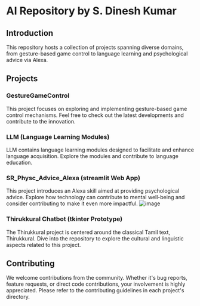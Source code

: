 # AI Repository by S. Dinesh Kumar


## Introduction

This repository hosts a collection of projects spanning diverse domains, from gesture-based game control to language learning and psychological advice via Alexa.

## Projects

### GestureGameControl

This project focuses on exploring and implementing gesture-based game control mechanisms. Feel free to check out the latest developments and contribute to the innovation.

### LLM (Language Learning Modules)

LLM contains language learning modules designed to facilitate and enhance language acquisition. Explore the modules and contribute to language education.

### SR_Physc_Advice_Alexa (streamlit Web App)

This project introduces an Alexa skill aimed at providing psychological advice. Explore how technology can contribute to mental well-being and consider contributing to make it even more impactful.
![image](https://github.com/SDineshKumar1304/AI/assets/125432987/ad34e1fa-365f-45af-a864-092cbf9818f5)


### Thirukkural Chatbot (tkinter Prototype)

The Thirukkural project is centered around the classical Tamil text, Thirukkural. Dive into the repository to explore the cultural and linguistic aspects related to this project.


## Contributing

We welcome contributions from the community. Whether it's bug reports, feature requests, or direct code contributions, your involvement is highly appreciated. Please refer to the contributing guidelines in each project's directory.


